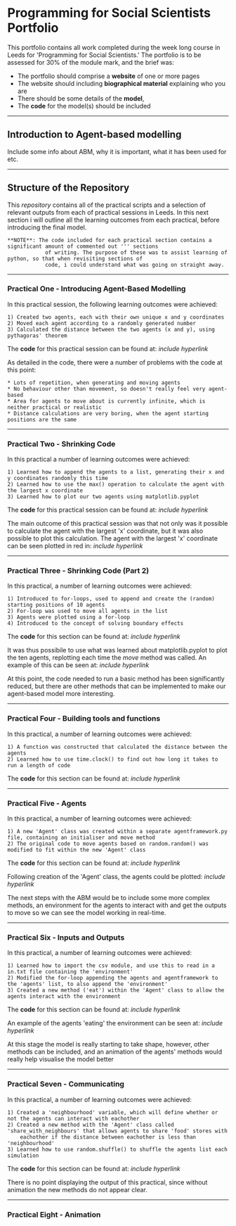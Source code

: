 # Programming for Social Scientists Portfolio

This portfolio contains all work completed during the week long course in Leeds for 'Programming for Social Scientists.' 
The portfolio is to be assessed for 30% of the module mark, and the brief was:
  - The portfolio should comprise a **website** of one or more pages
  - The website should including **biographical material** explaining who you are
  - There should be some details of the **model**, 
  - The **code** for the model(s) should be included
  
  ---
  ## Introduction to Agent-based modelling
  
  Include some info about ABM, why it is important, what it has been used for etc.
  
  
  ---
  ## Structure of the Repository
  
  This *repository* contains all of the practical scripts and a selection of relevant outputs from each of practical sessions in Leeds.
  In this next section i will outline all the learning outcomes from each practical, before introducing the final model.
  
    **NOTE**: The code included for each practical section contains a significant amount of commented out ''' sections 
                of writing. The purpose of these was to assist learning of python, so that when revisiting sections of 
                code, i could understand what was going on straight away.
  ---
  ### Practical One - Introducing Agent-Based Modelling
  
  In this practical session, the following learning outcomes were achieved:
  
    1) Created two agents, each with their own unique x and y coordinates
    2) Moved each agent according to a randomly generated number
    3) Calculated the distance between the two agents (x and y), using pythagoras' theorem
    
  The **code** for this practical session can be found at: *include hyperlink*
  
  As detailed in the code, there were a number of problems with the code at this point:
  
    * Lots of repetition, when generating and moving agents
    * No behaviour other than movement, so doesn't really feel very agent-based
    * Area for agents to move about is currently infinite, which is neither practical or realistic
    * Distance calculations are very boring, when the agent starting positions are the same
    
   ---
   ### Practical Two - Shrinking Code
   
   In this practical a number of learning outcomes were achieved:
   
    1) Learned how to append the agents to a list, generating their x and y coordinates randomly this time
    2) Learned how to use the max() operation to calculate the agent with the largest x coordinate
    3) Learned how to plot our two agents using matplotlib.pyplot
    
   The **code** for this practical session can be found at: *include hyperlink*
   
   The main outcome of this practical session was that not only was it possible to calculate the agent with the largest 'x' coordinate,
   but it was also possible to plot this calculation.
   The agent with the largest 'x' coordinate can be seen plotted in red in: *include hyperlink*
   
   ---
   ### Practical Three - Shrinking Code (Part 2)
   
   In this practical, a number of learning outcomes were achieved:
   
    1) Introduced to for-loops, used to append and create the (random) starting positions of 10 agents
    2) For-loop was used to move all agents in the list
    3) Agents were plotted using a for-loop
    4) Introduced to the concept of solving boundary effects
    
   The **code** for this section can be found at: *include hyperlink* 
   
   It was thus possibile to use what was learned about matplotlib.pyplot to plot the ten agents, replotting each time the *move* method
   was called. An example of this can be seen at: *include hyperlink*
   
   At this point, the code needed to run a basic method has been significantly reduced, but there are other methods that can be 
   implemented to make our agent-based model more interesting.
   
   ---
   ### Practical Four - Building tools and functions
   
   In this practical, a number of learning outcomes were achieved: 
   
    1) A function was constructed that calculated the distance between the agents 
    2) Learned how to use time.clock() to find out how long it takes to run a length of code
    
   The **code** for this section can be found at: *include hyperlink* 
   
   ---
   ### Practical Five - Agents
   
   In this practical, a number of learning outcomes were achieved:
   
    1) A new 'Agent' class was created within a separate agentframework.py file, containing an initialiser and move method
    2) The original code to move agents based on random.random() was modified to fit within the new 'Agent' class
    
   The **code** for this section can be found at: *include hyperlink* 
   
   Following creation of the 'Agent' class, the agents could be plotted: *include hyperlink*
   
   The next steps with the ABM would be to include some more complex methods, an environment for the agents to interact with and get the    outputs to move so we can see the model working in real-time.
   
   ---
   ### Practical Six - Inputs and Outputs
   
   In this practical, a number of learning outcomes were achieved:
   
    1) Learned how to import the csv module, and use this to read in a in.txt file containing the 'environment'
    2) Modified the for-loop appending the agents and agentframework to the 'agents' list, to also append the 'environment'
    3) Created a new method ('eat') within the 'Agent' class to allow the agents interact with the environment
    
   The **code** for this section can be found at: *include hyperlink* 
   
   An example of the agents 'eating' the environment can be seen at: *include hyperlink*
   
   At this stage the model is really starting to take shape, however, other methods can be included, and an animation of the agents'
   methods would really help visualise the model better
   
   ---
   ### Practical Seven - Communicating
   
   In this practical, a number of learning outcomes were achieved:
   
    1) Created a 'neighbourhood' variable, which will define whether or not the agents can interact with eachother
    2) Created a new method with the 'Agent' class called 'share_with_neighbours' that allows agents to share 'food' stores with 
        eachother if the distance between eachother is less than 'neighbourhood'
    3) Learned how to use random.shuffle() to shuffle the agents list each simulation
    
   The **code** for this section can be found at: *include hyperlink* 
   
   There is no point displaying the output of this practical, since without animation the new methods do not appear clear.
   
   ---
   ### Practical Eight - Animation
   
   
